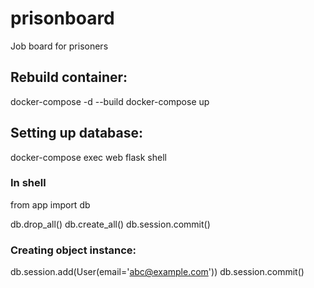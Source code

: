 # prisonboard
Job board for prisoners


## Rebuild container:
docker-compose -d --build
docker-compose up

## Setting up database:
docker-compose exec web flask shell

### In shell

from app import db

db.drop_all()
db.create_all()
db.session.commit()

### Creating object instance:

db.session.add(User(email='abc@example.com'))
db.session.commit()
